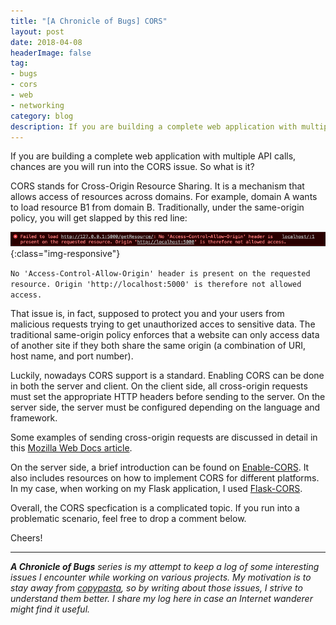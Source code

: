```yaml
---
title: "[A Chronicle of Bugs] CORS"
layout: post
date: 2018-04-08
headerImage: false
tag:
- bugs
- cors
- web
- networking
category: blog
description: If you are building a complete web application with multiple API calls, chances are you will run into the CORS issue. So what is it?
---
```


If you are building a complete web application with multiple API calls, chances are you will run into the CORS issue. So what is it?

CORS stands for Cross-Origin Resource Sharing. It is a mechanism that allows access of resources across domains. For example, domain A wants to load resource B1 from domain B. Traditionally, under the same-origin policy, you will get slapped by this red line:

![CORS-console](/assets/images/cors-1.png){:class="img-responsive"}

`No 'Access-Control-Allow-Origin' header is present on the requested resource. Origin 'http://localhost:5000' is therefore not allowed access.`

That issue is, in fact, supposed to protect you and your users from malicious requests trying to get unauthorized acces to sensitive data. The traditional same-origin policy enforces that a website can only access data of another site if they both share the same origin (a combination of URI, host name, and port number).

Luckily, nowadays CORS support is a standard. Enabling CORS can be done in both the server and client. On the client side, all cross-origin requests must set the appropriate HTTP headers before sending to the server. On the server side, the server must be configured depending on the language and framework. 

Some examples of sending cross-origin requests are discussed in detail in this <a href="https://developer.mozilla.org/en-US/docs/Web/HTTP/CORS" target="_blank">Mozilla Web Docs article</a>. 

On the server side, a brief introduction can be found on <a href="https://enable-cors.org/server.html" target="_blank">Enable-CORS</a>. It also includes resources on how to implement CORS for different platforms. In my case, when working on my Flask application, I used <a href="http://flask-cors.readthedocs.io/en/latest/" target="_blank">Flask-CORS</a>.

Overall, the CORS specfication is a complicated topic. If you run into a problematic scenario, feel free to drop a comment below. 

Cheers!

---

<em> <b>A Chronicle of Bugs</b> series is my attempt to keep a log of some interesting issues I encounter while working on various projects. My motivation is to stay away from <a href="http://i0.kym-cdn.com/entries/icons/original/000/000/246/copypasta.jpg" target="_blank">copypasta</a>, so by writing about those issues, I strive to understand them better. I share my log here in case an Internet wanderer might find it useful.</em>
